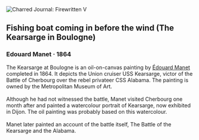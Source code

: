 <div class="artwork-of-the-day">
  <div class="container">
    <div class="img-wrapper">
      <img
        src="https://uploads0.wikiart.org/images/edouard-manet/fishing-boat-coming-in-before-the-wind-the-kearsarge-in-boulogne-1864.jpg!Large.jpg"
        alt="Charred Journal: Firewritten V" />
    </div>
    <div class="artwork-detail">
      <div class="artwork-origin"> 
        <h2 class="artwork-name">Fishing boat coming in before the wind (The Kearsarge in Boulogne)</h2>
        <h3 class="artist">
          Edouard Manet
                    ·  1864
        </h3>
      </div>
      <p class="description">
        <span class="artwork-description-text ng-binding" ng-bind-html="viewModel.ArtworkOfTheDay.Description | unsafe">The Kearsarge at Boulogne is an oil-on-canvas painting by <a target="_blank" href="/en/edouard-manet">Édouard Manet</a> completed in 1864. It depicts the Union cruiser USS Kearsarge, victor of the Battle of Cherbourg over the rebel privateer CSS Alabama. The painting is owned by the Metropolitan Museum of Art.
<br>
<br>Although he had not witnessed the battle, Manet visited Cherbourg one month after and painted a watercolour portrait of Kearsarge, now exhibited in Dijon. The oil painting was probably based on this watercolour.
<br>
<br>Manet later painted an account of the battle itself, The Battle of the Kearsarge and the Alabama.</span>
                        <div class="text-shadow-container" ng-show="showShadow" style=""></div>
      </p>
    </div>
  </div>

</div>
